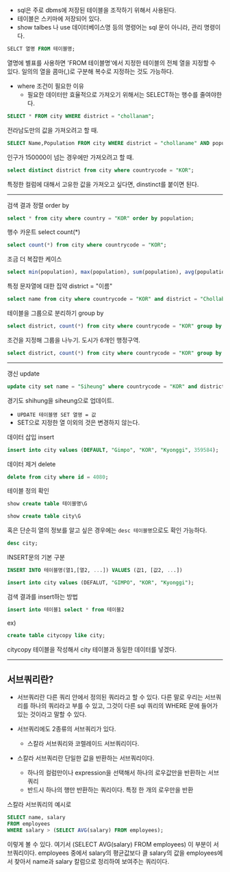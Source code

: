 - sql은 주로 dbms에 저장된 테이블을 조작하기 위해서 사용된다. 
- 테이블은 스키마에 저장되어 있다. 
- show talbes 나 use 데이터베이스명 등의 명령어는 sql 문이 아니라, 관리 명령이다. 


```sql
SELCT 열명 FROM 테이블명;
```

열명에 별표를 사용하면 'FROM 테이블명'에서 지정한 테이블의 전체 열을 지정할 수 있다. 일의의 열을 콤마(,)로 구분해 복수로 지정하는 것도 가능하다. 



- where 조건이 필요한 이유 
	- 필요한 데이터만 효율적으로 가져오기 위해서는 SELECT하는 행수를 줄여야한다. 

```sql
SELECT * FROM city WHERE district = "chollanam";
```
전라남도만의 값을 가져오려고 할 때. 




```sql
SELECT Name,Population FROM city WHERE district = "chollaname" AND population > 150000;
```
인구가 150000이 넘는 경우에만 가져오려고 할 때. 




```sql 
select distinct district from city where countrycode = "KOR";
```
특정한 컬럼에 대해서 고유한 값을 가져오고 싶다면, dinstinct를 붙이면 된다. 


---

검색 결과 정렬  order by 
```sql
select * from city where country = "KOR" order by population;
```


행수 카운트 select count(*)
```sql
select count(*) from city where countrycode = "KOR";
```


조금 더 복잡한 케이스 
```sql
select min(population), max(population), sum(population), avg(population) from city where countrycode = "KOR";
```


특정 문자열에 대한 집약 district = "이름"
```sql
select name from city where countrycode = "KOR" and district = "Chollabuk";
```



테이블을 그룹으로 분리하기 group by 
```sql
select district, count(*) from city where countrycode = "KOR" group by district;
```



조건을 지정해 그룹을 나누기. 도시가 6개인 행정구역. 
```sql
select district, count(*) from city where countrycode = "KOR" group by district having count(*) = 6; 
```


---

갱신  update
```sql
update city set name = "Siheung" where countrycode = "KOR" and district = "Kyonggi" and name = "Shihung";
```
경기도 shihung을 siheung으로 업데이트. 
- `UPDATE 테이블명 SET 열명 = 값`
- SET으로 지정한 열 이외의 것은 변경하지 않는다. 



데이터 삽입 insert 
```sql
insert into city values (DEFAULT, "Gimpo", "KOR", "Kyonggi", 359584);
```


데이터 제거 delete 
```sql
delete from city where id = 4080;
```



테이블 정의 확인 
```sql
show create table 테이블명\G
```

```sql
show create table city\G
```

혹은 단순히 열의 정보를 알고 싶은 경우에는 `desc 테이블명`으로도 확인 가능하다.

```sql
desc city;
```



INSERT문의 기본 구분 
```sql
INSERT INTO 테이블명(열1,[열2, ...]) VALUES (값1, [값2, ...])
```

```sql
insert into city values (DEFALUT, "GIMPO", "KOR", "Kyonggi");
```



검색 결과를 insert하는 방법 
```sql
insert into 테이블1 select * from 테이블2
```


ex) 
```sql
create table citycopy like city;
```
citycopy 테이블을 작성해서 city 테이블과 동일한 데이터를 넣겠다. 





---
## 서브쿼리란? 

- 서브쿼리란 다른 쿼리 안에서 정의된 쿼리라고 할 수 있다. 다른 말로 우리는 서브쿼리를 하나의 쿼리라고 부를 수 있고, 그것이 다른 sql 쿼리의 WHERE 문에 들어가있는 것이라고 말할 수 있다. 


- 서브쿼리에도 2종류의 서브쿼리가 있다.
	- 스칼라 서브쿼리와 코렐레이드 서브쿼리이다. 

- 스칼라 서브쿼리란 단일한 값을 반환하는 서브쿼리이다. 
	- 하나의 컬럼만이나 expression을 선택해서 하나의 로우값만을 반환하는 서브쿼리 
	- 반드시 하나의 행만 반환하는 쿼리이다. 특정 한 개의 로우만을 반환

스칼라 서브쿼리의 예시로 
```sql
SELECT name, salary
FROM employees
WHERE salary > (SELECT AVG(salary) FROM employees);
```

이렇게 볼 수 있다. 여기서 (SELECT AVG(salary) FROM employees) 이 부분이 서브쿼리이다. employees 중에서 salary의 평균값보다 클 salary의 값을 employees에서 찾아서 name과 salary 칼럼으로 정리하여 보여주는 쿼리이다. 

